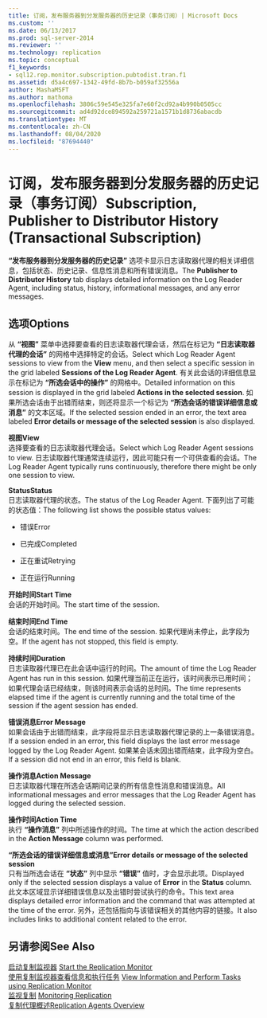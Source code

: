 ```yaml
---
title: 订阅，发布服务器到分发服务器的历史记录（事务订阅）| Microsoft Docs
ms.custom: ''
ms.date: 06/13/2017
ms.prod: sql-server-2014
ms.reviewer: ''
ms.technology: replication
ms.topic: conceptual
f1_keywords:
- sql12.rep.monitor.subscription.pubtodist.tran.f1
ms.assetid: d5a4c697-1342-49fd-8b7b-b059af32556a
author: MashaMSFT
ms.author: mathoma
ms.openlocfilehash: 3806c59e545e325fa7e60f2cd92a4b990b0505cc
ms.sourcegitcommit: ad4d92dce894592a259721a1571b1d8736abacdb
ms.translationtype: MT
ms.contentlocale: zh-CN
ms.lasthandoff: 08/04/2020
ms.locfileid: "87694440"
---
```

# <a name="subscription-publisher-to-distributor-history-transactional-subscription"></a><span data-ttu-id="a7ccc-102">订阅，发布服务器到分发服务器的历史记录（事务订阅）</span><span class="sxs-lookup"><span data-stu-id="a7ccc-102">Subscription, Publisher to Distributor History (Transactional Subscription)</span></span>
  <span data-ttu-id="a7ccc-103">**“发布服务器到分发服务器的历史记录”** 选项卡显示日志读取器代理的相关详细信息，包括状态、历史记录、信息性消息和所有错误消息。</span><span class="sxs-lookup"><span data-stu-id="a7ccc-103">The **Publisher to Distributor History** tab displays detailed information on the Log Reader Agent, including status, history, informational messages, and any error messages.</span></span>  
  
## <a name="options"></a><span data-ttu-id="a7ccc-104">选项</span><span class="sxs-lookup"><span data-stu-id="a7ccc-104">Options</span></span>  
 <span data-ttu-id="a7ccc-105">从 **“视图”** 菜单中选择要查看的日志读取器代理会话，然后在标记为 **“日志读取器代理的会话”** 的网格中选择特定的会话。</span><span class="sxs-lookup"><span data-stu-id="a7ccc-105">Select which Log Reader Agent sessions to view from the **View** menu, and then select a specific session in the grid labeled **Sessions of the Log Reader Agent**.</span></span> <span data-ttu-id="a7ccc-106">有关此会话的详细信息显示在标记为 **“所选会话中的操作”** 的网格中。</span><span class="sxs-lookup"><span data-stu-id="a7ccc-106">Detailed information on this session is displayed in the grid labeled **Actions in the selected session**.</span></span> <span data-ttu-id="a7ccc-107">如果所选会话由于出错而结束，则还将显示一个标记为 **“所选会话的错误详细信息或消息”** 的文本区域。</span><span class="sxs-lookup"><span data-stu-id="a7ccc-107">If the selected session ended in an error, the text area labeled **Error details or message of the selected session** is also displayed.</span></span>  
  
 <span data-ttu-id="a7ccc-108">**视图**</span><span class="sxs-lookup"><span data-stu-id="a7ccc-108">**View**</span></span>  
 <span data-ttu-id="a7ccc-109">选择要查看的日志读取器代理会话。</span><span class="sxs-lookup"><span data-stu-id="a7ccc-109">Select which Log Reader Agent sessions to view.</span></span> <span data-ttu-id="a7ccc-110">日志读取器代理通常连续运行，因此可能只有一个可供查看的会话。</span><span class="sxs-lookup"><span data-stu-id="a7ccc-110">The Log Reader Agent typically runs continuously, therefore there might be only one session to view.</span></span>  
  
 <span data-ttu-id="a7ccc-111">**Status**</span><span class="sxs-lookup"><span data-stu-id="a7ccc-111">**Status**</span></span>  
 <span data-ttu-id="a7ccc-112">日志读取器代理的状态。</span><span class="sxs-lookup"><span data-stu-id="a7ccc-112">The status of the Log Reader Agent.</span></span> <span data-ttu-id="a7ccc-113">下面列出了可能的状态值：</span><span class="sxs-lookup"><span data-stu-id="a7ccc-113">The following list shows the possible status values:</span></span>  
  
-   <span data-ttu-id="a7ccc-114">错误</span><span class="sxs-lookup"><span data-stu-id="a7ccc-114">Error</span></span>  
  
-   <span data-ttu-id="a7ccc-115">已完成</span><span class="sxs-lookup"><span data-stu-id="a7ccc-115">Completed</span></span>  
  
-   <span data-ttu-id="a7ccc-116">正在重试</span><span class="sxs-lookup"><span data-stu-id="a7ccc-116">Retrying</span></span>  
  
-   <span data-ttu-id="a7ccc-117">正在运行</span><span class="sxs-lookup"><span data-stu-id="a7ccc-117">Running</span></span>  
  
 <span data-ttu-id="a7ccc-118">**开始时间**</span><span class="sxs-lookup"><span data-stu-id="a7ccc-118">**Start Time**</span></span>  
 <span data-ttu-id="a7ccc-119">会话的开始时间。</span><span class="sxs-lookup"><span data-stu-id="a7ccc-119">The start time of the session.</span></span>  
  
 <span data-ttu-id="a7ccc-120">**结束时间**</span><span class="sxs-lookup"><span data-stu-id="a7ccc-120">**End Time**</span></span>  
 <span data-ttu-id="a7ccc-121">会话的结束时间。</span><span class="sxs-lookup"><span data-stu-id="a7ccc-121">The end time of the session.</span></span> <span data-ttu-id="a7ccc-122">如果代理尚未停止，此字段为空。</span><span class="sxs-lookup"><span data-stu-id="a7ccc-122">If the agent has not stopped, this field is empty.</span></span>  
  
 <span data-ttu-id="a7ccc-123">**持续时间**</span><span class="sxs-lookup"><span data-stu-id="a7ccc-123">**Duration**</span></span>  
 <span data-ttu-id="a7ccc-124">日志读取器代理已在此会话中运行的时间。</span><span class="sxs-lookup"><span data-stu-id="a7ccc-124">The amount of time the Log Reader Agent has run in this session.</span></span> <span data-ttu-id="a7ccc-125">如果代理当前正在运行，该时间表示已用时间；如果代理会话已经结束，则该时间表示会话的总时间。</span><span class="sxs-lookup"><span data-stu-id="a7ccc-125">The time represents elapsed time if the agent is currently running and the total time of the session if the agent session has ended.</span></span>  
  
 <span data-ttu-id="a7ccc-126">**错误消息**</span><span class="sxs-lookup"><span data-stu-id="a7ccc-126">**Error Message**</span></span>  
 <span data-ttu-id="a7ccc-127">如果会话由于出错而结束，此字段将显示日志读取器代理记录的上一条错误消息。</span><span class="sxs-lookup"><span data-stu-id="a7ccc-127">If a session ended in an error, this field displays the last error message logged by the Log Reader Agent.</span></span> <span data-ttu-id="a7ccc-128">如果某会话未因出错而结束，此字段为空白。</span><span class="sxs-lookup"><span data-stu-id="a7ccc-128">If a session did not end in an error, this field is blank.</span></span>  
  
 <span data-ttu-id="a7ccc-129">**操作消息**</span><span class="sxs-lookup"><span data-stu-id="a7ccc-129">**Action Message**</span></span>  
 <span data-ttu-id="a7ccc-130">日志读取器代理在所选会话期间记录的所有信息性消息和错误消息。</span><span class="sxs-lookup"><span data-stu-id="a7ccc-130">All informational messages and error messages that the Log Reader Agent has logged during the selected session.</span></span>  
  
 <span data-ttu-id="a7ccc-131">**操作时间**</span><span class="sxs-lookup"><span data-stu-id="a7ccc-131">**Action Time**</span></span>  
 <span data-ttu-id="a7ccc-132">执行 **“操作消息”** 列中所述操作的时间。</span><span class="sxs-lookup"><span data-stu-id="a7ccc-132">The time at which the action described in the **Action Message** column was performed.</span></span>  
  
 <span data-ttu-id="a7ccc-133">**“所选会话的错误详细信息或消息”**</span><span class="sxs-lookup"><span data-stu-id="a7ccc-133">**Error details or message of the selected session**</span></span>  
 <span data-ttu-id="a7ccc-134">只有当所选会话在 **“状态”** 列中显示 **“错误”** 值时，才会显示此项。</span><span class="sxs-lookup"><span data-stu-id="a7ccc-134">Displayed only if the selected session displays a value of **Error** in the **Status** column.</span></span> <span data-ttu-id="a7ccc-135">此文本区域显示详细错误信息以及出错时尝试执行的命令。</span><span class="sxs-lookup"><span data-stu-id="a7ccc-135">This text area displays detailed error information and the command that was attempted at the time of the error.</span></span> <span data-ttu-id="a7ccc-136">另外，还包括指向与该错误相关的其他内容的链接。</span><span class="sxs-lookup"><span data-stu-id="a7ccc-136">It also includes links to additional content related to the error.</span></span>  
  
## <a name="see-also"></a><span data-ttu-id="a7ccc-137">另请参阅</span><span class="sxs-lookup"><span data-stu-id="a7ccc-137">See Also</span></span>  
 <span data-ttu-id="a7ccc-138">[启动复制监视器](monitor/start-the-replication-monitor.md) </span><span class="sxs-lookup"><span data-stu-id="a7ccc-138">[Start the Replication Monitor](monitor/start-the-replication-monitor.md) </span></span>  
 <span data-ttu-id="a7ccc-139">[使用复制监视器查看信息和执行任务](monitor/view-information-and-perform-tasks-replication-monitor.md) </span><span class="sxs-lookup"><span data-stu-id="a7ccc-139">[View Information and Perform Tasks using Replication Monitor](monitor/view-information-and-perform-tasks-replication-monitor.md) </span></span>  
 <span data-ttu-id="a7ccc-140">[监视复制](monitoring-replication.md) </span><span class="sxs-lookup"><span data-stu-id="a7ccc-140">[Monitoring Replication](monitoring-replication.md) </span></span>  
 [<span data-ttu-id="a7ccc-141">复制代理概述</span><span class="sxs-lookup"><span data-stu-id="a7ccc-141">Replication Agents Overview</span></span>](agents/replication-agents-overview.md)  
  
  
